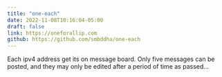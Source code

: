 ```yaml
---
title: "one-each"
date: 2022-11-08T10:16:04-05:00
draft: false 
link: https://oneforallip.com
github: https://github.com/smbddha/one-each
---
```


Each ipv4 address get its on message board. Only five messages can be posted, and they may only be edited after a period of time as passed...


